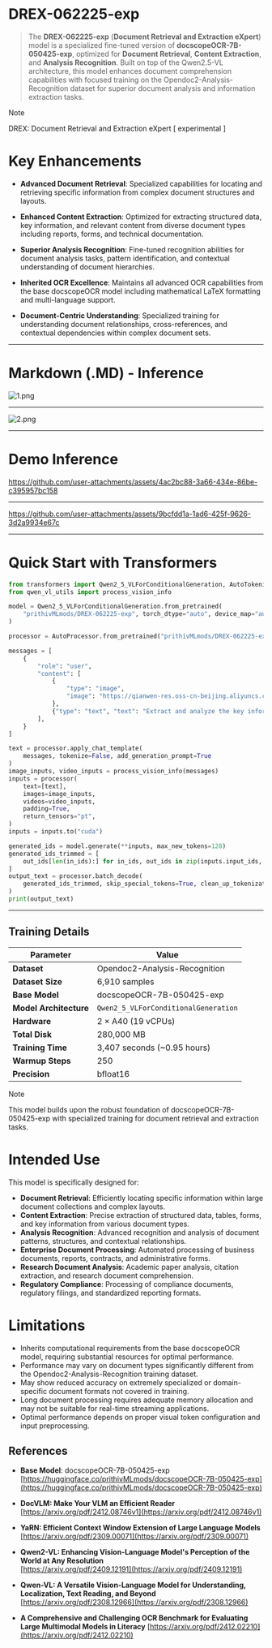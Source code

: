 
# **DREX-062225-exp**

> The **DREX-062225-exp** (**Document Retrieval and Extraction eXpert**) model is a specialized fine-tuned version of **docscopeOCR-7B-050425-exp**, optimized for **Document Retrieval**, **Content Extraction**, and **Analysis Recognition**. Built on top of the Qwen2.5-VL architecture, this model enhances document comprehension capabilities with focused training on the Opendoc2-Analysis-Recognition dataset for superior document analysis and information extraction tasks.


> [!note]
DREX: Document Retrieval and Extraction eXpert [ experimental ]

# Key Enhancements

* **Advanced Document Retrieval**: Specialized capabilities for locating and retrieving specific information from complex document structures and layouts.

* **Enhanced Content Extraction**: Optimized for extracting structured data, key information, and relevant content from diverse document types including reports, forms, and technical documentation.

* **Superior Analysis Recognition**: Fine-tuned recognition abilities for document analysis tasks, pattern identification, and contextual understanding of document hierarchies.

* **Inherited OCR Excellence**: Maintains all advanced OCR capabilities from the base docscopeOCR model including mathematical LaTeX formatting and multi-language support.

* **Document-Centric Understanding**: Specialized training for understanding document relationships, cross-references, and contextual dependencies within complex document sets.

---

# Markdown (.MD) - Inference

![1.png](https://cdn-uploads.huggingface.co/production/uploads/65bb837dbfb878f46c77de4c/MbQ4l2xsMD3kUppqHC1_H.png)

---

![2.png](https://cdn-uploads.huggingface.co/production/uploads/65bb837dbfb878f46c77de4c/k_N9NppbakBo4iJM7LJnR.png)

---

# Demo Inference

https://github.com/user-attachments/assets/4ac2bc88-3a66-434e-86be-c395957bc158

---

https://github.com/user-attachments/assets/9bcfdd1a-1ad6-425f-9626-3d2a9934e67c

---

# Quick Start with Transformers

```python
from transformers import Qwen2_5_VLForConditionalGeneration, AutoTokenizer, AutoProcessor
from qwen_vl_utils import process_vision_info

model = Qwen2_5_VLForConditionalGeneration.from_pretrained(
    "prithivMLmods/DREX-062225-exp", torch_dtype="auto", device_map="auto"
)

processor = AutoProcessor.from_pretrained("prithivMLmods/DREX-062225-exp")

messages = [
    {
        "role": "user",
        "content": [
            {
                "type": "image",
                "image": "https://qianwen-res.oss-cn-beijing.aliyuncs.com/Qwen-VL/assets/demo.jpeg",
            },
            {"type": "text", "text": "Extract and analyze the key information from this document."},
        ],
    }
]

text = processor.apply_chat_template(
    messages, tokenize=False, add_generation_prompt=True
)
image_inputs, video_inputs = process_vision_info(messages)
inputs = processor(
    text=[text],
    images=image_inputs,
    videos=video_inputs,
    padding=True,
    return_tensors="pt",
)
inputs = inputs.to("cuda")

generated_ids = model.generate(**inputs, max_new_tokens=128)
generated_ids_trimmed = [
    out_ids[len(in_ids):] for in_ids, out_ids in zip(inputs.input_ids, generated_ids)
]
output_text = processor.batch_decode(
    generated_ids_trimmed, skip_special_tokens=True, clean_up_tokenization_spaces=False
)
print(output_text)
```

---

## Training Details

| Parameter               | Value                                               |
|-------------------------|-----------------------------------------------------|
| **Dataset**             | Opendoc2-Analysis-Recognition                       |
| **Dataset Size**        | 6,910 samples                                       |
| **Base Model**          | docscopeOCR-7B-050425-exp                          |
| **Model Architecture**  | `Qwen2_5_VLForConditionalGeneration`                |
| **Hardware**            | 2 × A40 (19 vCPUs)                                 |
| **Total Disk**          | 280,000 MB                                          |
| **Training Time**       | 3,407 seconds (~0.95 hours)                        |
| **Warmup Steps**        | 250                                                |
| **Precision**           | bfloat16                                            |

> [!note]
> This model builds upon the robust foundation of docscopeOCR-7B-050425-exp with specialized training for document retrieval and extraction tasks.

# Intended Use

This model is specifically designed for:

* **Document Retrieval**: Efficiently locating specific information within large document collections and complex layouts.
* **Content Extraction**: Precise extraction of structured data, tables, forms, and key information from various document types.
* **Analysis Recognition**: Advanced recognition and analysis of document patterns, structures, and contextual relationships.
* **Enterprise Document Processing**: Automated processing of business documents, reports, contracts, and administrative forms.
* **Research Document Analysis**: Academic paper analysis, citation extraction, and research document comprehension.
* **Regulatory Compliance**: Processing of compliance documents, regulatory filings, and standardized reporting formats.

# Limitations

* Inherits computational requirements from the base docscopeOCR model, requiring substantial resources for optimal performance.
* Performance may vary on document types significantly different from the Opendoc2-Analysis-Recognition training dataset.
* May show reduced accuracy on extremely specialized or domain-specific document formats not covered in training.
* Long document processing requires adequate memory allocation and may not be suitable for real-time streaming applications.
* Optimal performance depends on proper visual token configuration and input preprocessing.

## References

- **Base Model**: docscopeOCR-7B-050425-exp
  [https://huggingface.co/prithivMLmods/docscopeOCR-7B-050425-exp](https://huggingface.co/prithivMLmods/docscopeOCR-7B-050425-exp)

- **DocVLM: Make Your VLM an Efficient Reader** 
  [https://arxiv.org/pdf/2412.08746v1](https://arxiv.org/pdf/2412.08746v1)

- **YaRN: Efficient Context Window Extension of Large Language Models**  
  [https://arxiv.org/pdf/2309.00071](https://arxiv.org/pdf/2309.00071)

- **Qwen2-VL: Enhancing Vision-Language Model's Perception of the World at Any Resolution**  
  [https://arxiv.org/pdf/2409.12191](https://arxiv.org/pdf/2409.12191)

- **Qwen-VL: A Versatile Vision-Language Model for Understanding, Localization, Text Reading, and Beyond**  
  [https://arxiv.org/pdf/2308.12966](https://arxiv.org/pdf/2308.12966)

- **A Comprehensive and Challenging OCR Benchmark for Evaluating Large Multimodal Models in Literacy**
  [https://arxiv.org/pdf/2412.02210](https://arxiv.org/pdf/2412.02210) 

